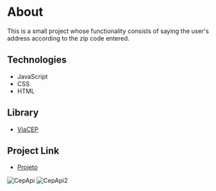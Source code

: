 # About
This is a small project whose functionality consists of saying the user's address according to the zip code entered.

## Technologies
- JavaScript
- CSS
- HTML

## Library
- [ViaCEP](https://viacep.com.br/)

## Project Link
- [Projeto](https://marcelowesley.github.io/ApiCep/)


![CepApi](https://user-images.githubusercontent.com/88109070/144652402-e3c33fa3-6ac5-4035-b98d-d4bc9e31bbaf.png)
![CepApi2](https://user-images.githubusercontent.com/88109070/144652462-ad126f69-b4fe-4f7a-a432-9346e5344fdf.png)

